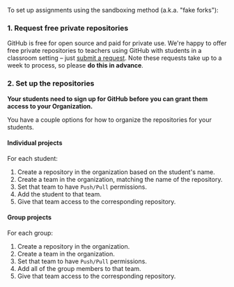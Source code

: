 To set up assignments using the sandboxing method (a.k.a. "fake forks"):

### 1. Request free private repositories

GitHub is free for open source and paid for private use. We're happy to offer free private repositories to teachers using GitHub with students in a classroom setting – just [submit a request][discount]. Note these requests take up to a week to process, so please **do this in advance**.

### 2. Set up the repositories

**Your students need to sign up for GitHub before you can grant them access to your Organization.**

You have a couple options for how to organize the repositories for your students.

#### Individual projects

For each student:

1. Create a repository in the organization based on the student's name.
2. Create a team in the organization, matching the name of the repository.
3. Set that team to have `Push/Pull` permissions.
4. Add the student to that team.
5. Give that team access to the corresponding repository.

#### Group projects

For each group:

1. Create a repository in the organization.
2. Create a team in the organization.
3. Set that team to have `Push/Pull` permissions.
4. Add all of the group members to that team.
5. Give that team access to the corresponding repository.

<!-- Links -->
[discount]: /discount
